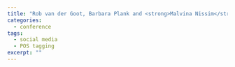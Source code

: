 ```yaml
---
title: "Rob van der Goot, Barbara Plank and <strong>Malvina Nissim</strong>. To Normalize, or Not to Normalize: The Impact of Normalization on Part-of-Speech Tagging. In <i>Proceedings of WNUT 2017</i>, co-located with EMNLP 2017, Copenhagen, Denmark. 2017."
categories: 
  - conference
tags:
  - social media
  - POS tagging
excerpt: ""
---
```




